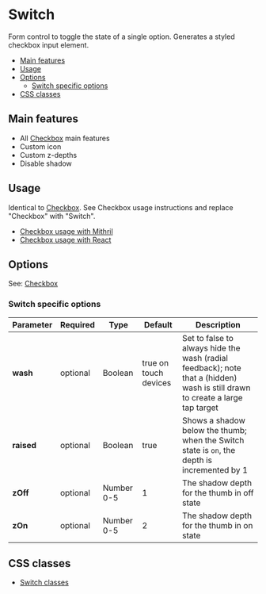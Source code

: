 # Switch

Form control to toggle the state of a single option. Generates a styled checkbox input element.

<!-- MarkdownTOC autolink="true" autoanchor="true" bracket="round" levels="1,2,3" -->

- [Main features](#main-features)
- [Usage](#usage)
- [Options](#options)
  - [Switch specific options](#switch-specific-options)
- [CSS classes](#css-classes)

<!-- /MarkdownTOC -->


<a id="main-features"></a>
## Main features

* All [Checkbox](checkbox.md) main features
* Custom icon
* Custom z-depths
* Disable shadow




<a id="usage"></a>
## Usage

Identical to [Checkbox](checkbox.md). See Checkbox usage instructions and replace "Checkbox" with "Switch".

* [Checkbox usage with Mithril](mithril/checkbox.md)
* [Checkbox usage with React](react/checkbox.md)



<a id="options"></a>
## Options

See: [Checkbox](checkbox.md#options)


<a id="switch-specific-options"></a>
### Switch specific options

| **Parameter** |  **Required** | **Type**   | **Default** | **Description** |
| ------------- | -------------- | ---------- | ----------- | --------------- |
| **wash**      | optional       | Boolean    | true on touch devices | Set to false to always hide the wash (radial feedback); note that a (hidden) wash is still drawn to create a large tap target  |
| **raised**    | optional       | Boolean    | true | Shows a shadow below the thumb; when the Switch state is `on`, the depth is incremented by 1 |
| **zOff**      | optional       | Number 0-5 | 1 | The shadow depth for the thumb in off state |
| **zOn**       | optional       | Number 0-5 | 2 | The shadow depth for the thumb in on state |




<a id="css-classes"></a>
## CSS classes

* [Switch classes](../../packages/polythene-css-classes/switch.js)
